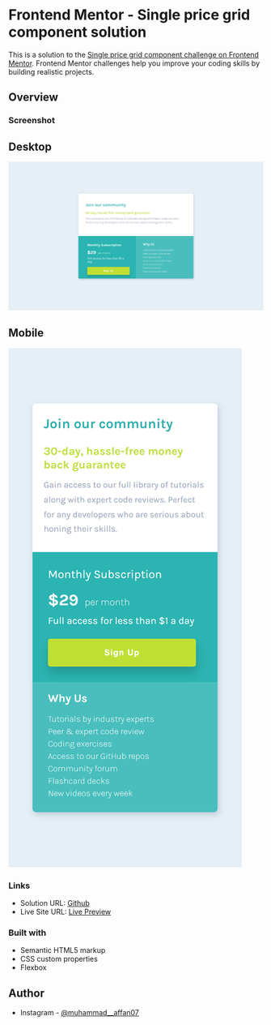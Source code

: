 # Frontend Mentor - Single price grid component solution

This is a solution to the [Single price grid component challenge on Frontend Mentor](https://www.frontendmentor.io/challenges/single-price-grid-component-5ce41129d0ff452fec5abbbc). Frontend Mentor challenges help you improve your coding skills by building realistic projects. 

## Overview

### Screenshot

## Desktop
![](./Final_Desktop.png)

## Mobile
![](./Final_Mobile.png)


### Links

- Solution URL: [Github](https://github.com/Affan840/Single-Price-Grid-Component)
- Live Site URL: [Live Preview](https://affan840.github.io/Single-Price-Grid-Component/)


### Built with

- Semantic HTML5 markup
- CSS custom properties
- Flexbox


## Author

- Instagram - [@muhammad__affan07](https://www.instagram.com/muhammad__affan07/)
